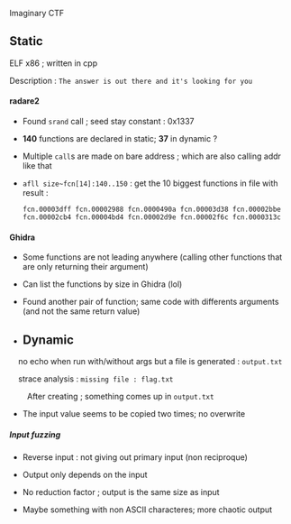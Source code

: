 Imaginary CTF

## Static

ELF x86 ; written in cpp

Description : `The answer is out there and it's looking for you`



#### radare2

- Found `srand` call ; seed stay constant : 0x1337
- **140** functions are declared in static; **37** in dynamic ?
- Multiple `call`s are made on bare address ; which are also calling addr like that 
- `afll size~fcn[14]:140..150` : get the 10 biggest functions in file with result : 
  
  
  `fcn.00003dff
  fcn.00002988
  fcn.0000490a
  fcn.00003d38
  fcn.00002bbe
  fcn.00002cb4
  fcn.00004bd4
  fcn.00002d9e
  fcn.00002f6c
  fcn.0000313c`

#### Ghidra

- Some functions are not leading anywhere (calling other functions that are only returning their argument)

- Can list the functions by size in Ghidra (lol)

- Found another pair of function; same code with differents arguments (and not the same return value)

- ## Dynamic

    no echo when run with/without args but a file is generated : `output.txt`

    strace analysis : `missing file : flag.txt`

        After creating ; something comes up in `output.txt`

- The input value seems to be copied two times; no overwrite

##### Input fuzzing

- Reverse input : not giving out primary input (non reciproque)

- Output only depends on the input

- No reduction factor ;  output is the same size as input

- Maybe something with non ASCII characteres; more chaotic output

 

   
